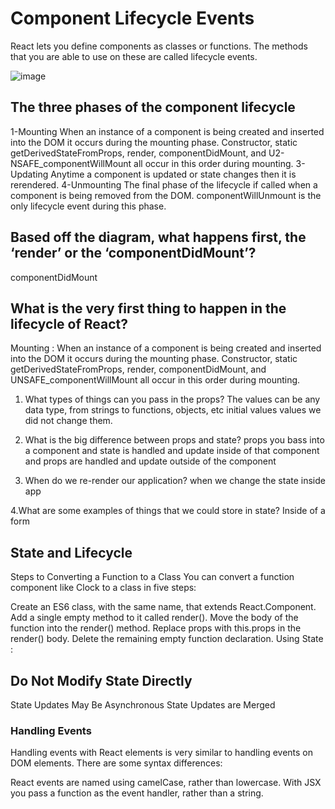 # Component Lifecycle Events
React lets you define components as classes or functions. The methods that you are able to use on these are called lifecycle events.

![image](https://miro.medium.com/max/5560/1*CtXr4JMSIGGdxsl5dA58jw.png)

## The three phases of the component lifecycle

1-Mounting When an instance of a component is being created and inserted into the DOM it occurs during the mounting phase. Constructor, static getDerivedStateFromProps, render, componentDidMount, and U2-NSAFE_componentWillMount all occur in this order during mounting.
3-Updating Anytime a component is updated or state changes then it is rerendered.
4-Unmounting The final phase of the lifecycle if called when a component is being removed from the DOM. componentWillUnmount is the only lifecycle event during this phase.


## Based off the diagram, what happens first, the ‘render’ or the ‘componentDidMount’?
componentDidMount
## What is the very first thing to happen in the lifecycle of React?
Mounting :
When an instance of a component is being created and inserted into the DOM it occurs during the mounting phase. Constructor, static getDerivedStateFromProps, render, componentDidMount, and UNSAFE_componentWillMount all occur in this order during mounting.


1. What types of things can you pass in the props?
The values can be any data type, from strings to functions, objects, etc
initial values
values we did not change them.
2. What is the big difference between props and state?
props you bass into a component and state is handled and update inside of that component and props are handled and update outside of the component

3. When do we re-render our application?
when we change the state inside app

4.What are some examples of things that we could store in state?
Inside of a form


## State and Lifecycle
Steps to Converting a Function to a Class You can convert a function component like Clock to a class in five steps:

Create an ES6 class, with the same name, that extends React.Component.
Add a single empty method to it called render().
Move the body of the function into the render() method.
Replace props with this.props in the render() body.
Delete the remaining empty function declaration.
Using State :

## Do Not Modify State Directly
State Updates May Be Asynchronous
State Updates are Merged


### Handling Events
Handling events with React elements is very similar to handling events on DOM elements. There are some syntax differences:

React events are named using camelCase, rather than lowercase.
With JSX you pass a function as the event handler, rather than a string.